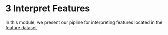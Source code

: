 # 3 Interpret Features

In this module, we present our pipline for interpreting features located in the [feature dataset](/0.download_data/training_set)
